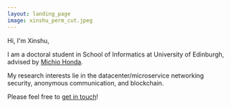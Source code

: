 ```yaml
---
layout: landing_page
image: xinshu_perm_cut.jpeg
---
```

<!-- ![Test Image](/xinshu_perm.jpeg) -->

Hi, I'm Xinshu,

I am a doctoral student in School of Informatics at University of Edinburgh, advised by [Michio Honda](https://micchie.net).

My research interests lie in the datacenter/microservice networking security, anonymous communication, and blockchain. 

Please feel free to [get in touch](mailto:maxinshusu@gmail.com)!
